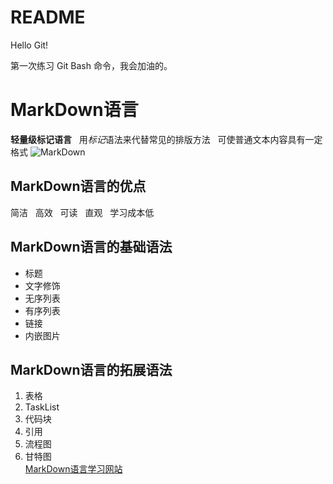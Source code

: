 # README

Hello Git!

第一次练习 Git Bash 命令，我会加油的。

# MarkDown语言
**轻量级标记语言**  
用*标记*语法来代替常见的排版方法  
可使普通文本内容具有一定格式
![MarkDown](https://timgsa.baidu.com/timg?image&quality=80&size=b9999_10000&sec=1494085715307&di=42ec57e264df76acec55bfd0dac7d625&imgtype=0&src=http%3A%2F%2Fi0.hdslb.com%2Fvideo%2F0f%2F0f3784793eafe66c6022b25f59f37bda.jpg)
## MarkDown语言的优点
简洁  
高效  
可读  
直观  
学习成本低  
## MarkDown语言的基础语法
- 标题  
- 文字修饰  
- 无序列表  
- 有序列表  
- 链接  
- 内嵌图片  
## MarkDown语言的拓展语法
1. 表格  
2. TaskList  
3. 代码块  
4. 引用  
5. 流程图  
6. 甘特图  
[MarkDown语言学习网站](/edu.51cto.com/lesson/id-140144.html)







